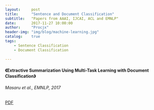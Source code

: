 ```yaml
---
layout:     post
title:      "Sentence and Document Classification"
subtitle:   "Papers from AAAI, IJCAI, ACL and EMNLP"
date:       2017-11-27 10:00:00
author:     "Procjx"
header-img: "img/blog/machine-learning.jpg"
catalog:    true
tags:
    - Sentence Classification
    - Document Classification
    
---
```


#### 《Extractive Summarization Using Multi-Task Learning with Document Classiﬁcation》
###### Masaru et al., EMNLP, 2017
 [PDF](http://aclweb.org/anthology/D17-1222)
 <object classid="clsid:CA8A9780-280D-11CF-A24D-444553540000" width="100%" height="720"> <param name="SRC" value="http://aclweb.org/anthology/S/S14/S14-1002.pdf" > <embed width="100%" height="400" fullscreen="yes" src="http://aclweb.org/anthology/S/S14/S14-1002.pdf"> <noembed> </noembed> </embed> </object>
